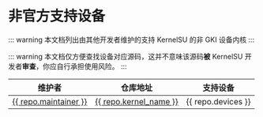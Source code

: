 # 非官方支持设备

::: warning
本文档列出由其他开发者维护的支持 KernelSU 的非 GKI 设备内核
:::

::: warning
本文档仅方便查找设备对应源码，这并不意味该源码**被** KernelSU 开发者**审查**，你应自行承担使用风险。
:::

<script setup>
import data from '../../repos'
</script>

<table>
   <thead>
      <tr>
         <th>维护者</th>
         <th>仓库地址</th>
         <th>支持设备</th>
      </tr>
   </thead>
   <tbody>
    <tr v-for="repo in data" :key="repo.devices">
        <td><a href="{{ repo.maintainer_link }}" target="_blank" rel="noreferrer">{{ repo.maintainer }}</a></td>
        <td><a href="{{ repo.kernel_link }}" target="_blank" rel="noreferrer">{{ repo.kernel_name }}</a></td>
        <td>{{ repo.devices }}</td>
    </tr>
   </tbody>
</table>